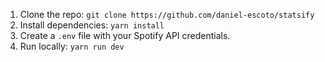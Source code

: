 1. Clone the repo: `git clone https://github.com/daniel-escoto/statsify`
2. Install dependencies: `yarn install`
3. Create a `.env` file with your Spotify API credentials.
4. Run locally: `yarn run dev`
